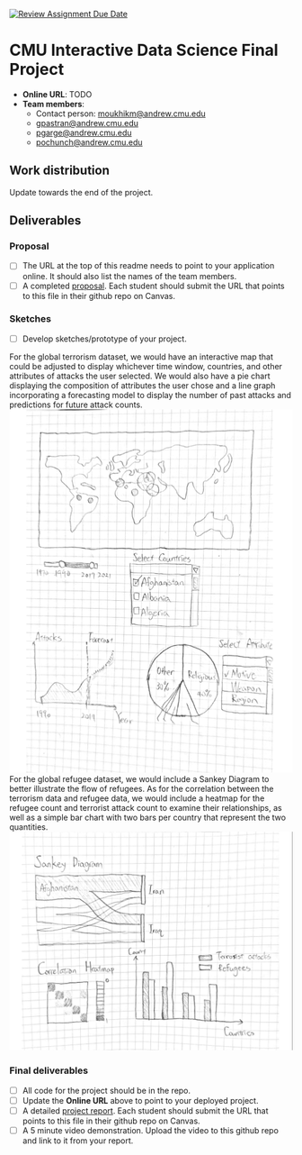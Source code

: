 [![Review Assignment Due Date](https://classroom.github.com/assets/deadline-readme-button-24ddc0f5d75046c5622901739e7c5dd533143b0c8e959d652212380cedb1ea36.svg)](https://classroom.github.com/a/NxMd-3_v)
# CMU Interactive Data Science Final Project

* **Online URL**: TODO
* **Team members**:
  * Contact person: moukhikm@andrew.cmu.edu
  * gpastran@andrew.cmu.edu
  * pgarge@andrew.cmu.edu
  * pochunch@andrew.cmu.edu

## Work distribution

Update towards the end of the project.

## Deliverables

### Proposal

- [ ] The URL at the top of this readme needs to point to your application online. It should also list the names of the team members.
- [ ] A completed [proposal](Proposal.md). Each student should submit the URL that points to this file in their github repo on Canvas.

### Sketches

- [ ] Develop sketches/prototype of your project.

For the global terrorism dataset, we would have an interactive map that could be adjusted to display whichever time window, countries, and other attributes of attacks the user selected. We would also have a pie chart displaying the composition of attributes the user chose and a line graph incorporating a forecasting model to display the number of past attacks and predictions for future attack counts.
![Sketch1](https://github.com/CMU-IDS-Fall-2023/final-project-think_op/blob/main/images/sketch1.png) \
For the global refugee dataset, we would include a Sankey Diagram to better illustrate the flow of refugees. As for the correlation between the terrorism data and refugee data, we would include a heatmap for the refugee count and terrorist attack count to examine their relationships, as well as a simple bar chart with two bars per country that represent the two quantities.
![Sketch2](https://github.com/CMU-IDS-Fall-2023/final-project-think_op/blob/main/images/sketch2.png)

### Final deliverables

- [ ] All code for the project should be in the repo.
- [ ] Update the **Online URL** above to point to your deployed project.
- [ ] A detailed [project report](Report.md).  Each student should submit the URL that points to this file in their github repo on Canvas.
- [ ] A 5 minute video demonstration.  Upload the video to this github repo and link to it from your report.
